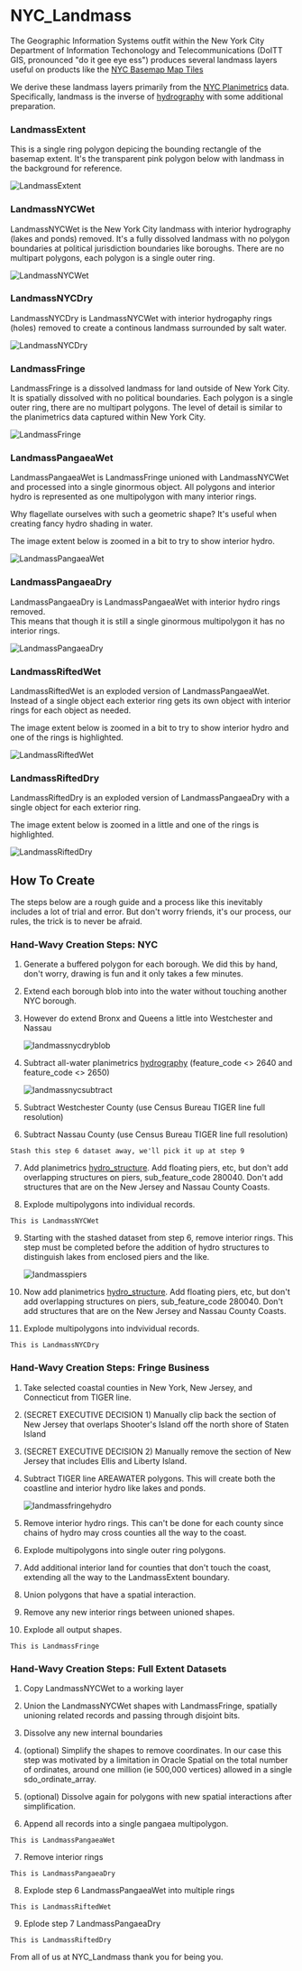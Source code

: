 # NYC_Landmass  

The Geographic Information Systems outfit within the New York City Department
of Information Techonology and Telecommunications (DoITT GIS, pronounced
"do it gee eye ess") produces several landmass layers useful on products like
the [NYC Basemap Map Tiles](https://maps.nyc.gov/tiles/)

We derive these landmass layers primarily from the [NYC Planimetrics](https://github.com/CityOfNewYork/nyc-planimetrics/blob/master/Capture_Rules.md)
data. Specifically, landmass is the inverse of [hydrography](https://github.com/CityOfNewYork/nyc-planimetrics/blob/master/Capture_Rules.md#hydrography )
with some additional preparation.


### LandmassExtent

This is a single ring polygon depicing the bounding rectangle of the basemap 
extent. It's the transparent pink polygon below with landmass in the background
for reference.

![LandmassExtent](images/landmassextent.png)

### LandmassNYCWet

LandmassNYCWet is the New York City landmass with interior hydrography (lakes and ponds)
removed. It's a fully dissolved landmass with no polygon boundaries at political
jurisdiction boundaries like boroughs.  There are no multipart polygons, each 
polygon is a single outer ring.

![LandmassNYCWet](images/landmassnycwet.png)

### LandmassNYCDry

LandmassNYCDry is LandmassNYCWet with interior hydrogaphy rings (holes) removed
to create a continous landmass surrounded by salt water.

![LandmassNYCDry](images/landmassnycdry.png)

### LandmassFringe

LandmassFringe is a dissolved landmass for land outside of New York City.  It
is spatially dissolved with no political boundaries. Each polygon is a single
outer ring, there are no multipart polygons. The level of detail is 
similar to the planimetrics data captured within New York City.

![LandmassFringe](images/landmassfringe.png)

### LandmassPangaeaWet

LandmassPangaeaWet is LandmassFringe unioned with LandmassNYCWet and processed 
into a single ginormous object. All polygons and interior hydro is represented
as one multipolygon with many interior rings.

Why flagellate ourselves with such a geometric shape?  It's useful when creating
fancy hydro shading in water.

The image extent below is zoomed in a bit to try to show interior hydro.

![LandmassPangaeaWet](images/landmasspangaeawet.png)

### LandmassPangaeaDry

LandmassPangaeaDry is LandmassPangaeaWet with interior hydro rings removed.  
This means that though it is still a single ginormous multipolygon it has
no interior rings.

![LandmassPangaeaDry](images/landmasspangaeadry.png)

### LandmassRiftedWet

LandmassRiftedWet is an exploded version of LandmassPangaeaWet.  Instead of a 
single object each exterior ring gets its own object with interior rings
for each object as needed.

The image extent below is zoomed in a bit to try to show interior hydro and 
one of the rings is highlighted.

![LandmassRiftedWet](images/landmassriftedwet.png)

### LandmassRiftedDry

LandmassRiftedDry is an exploded version of LandmassPangaeaDry with a single 
object for each exterior ring. 

The image extent below is zoomed in a little and one of the rings is highlighted.

![LandmassRiftedDry](images/landmassrifteddry.png)


## How To Create

The steps below are a rough guide and a process like this inevitably includes
a lot of trial and error.  But don't worry friends, it's our process, our rules,
the trick is to never be afraid.

### Hand-Wavy Creation Steps: NYC 

1. Generate a buffered polygon for each borough.  We did this by hand, don't 
worry, drawing is fun and it only takes a few minutes.

2. Extend each borough blob into into the water without touching another NYC 
borough.

3. However do extend Bronx and Queens a little into Westchester and Nassau

   ![landmassnycdryblob](images/landmassnycdryblob.png)

4. Subtract all-water planimetrics [hydrography](https://github.com/CityOfNewYork/nyc-planimetrics/blob/master/Capture_Rules.md#hydrography) 
(feature_code <> 2640 and feature_code <> 2650)

    ![landmassnycsubtract](images/landmassnycsubtract.png)

5. Subtract Westchester County (use Census Bureau TIGER line full resolution)

6. Subtract Nassau County (use Census Bureau TIGER line full resolution)

```Stash this step 6 dataset away, we'll pick it up at step 9```

7. Add planimetrics [hydro_structure](https://github.com/CityOfNewYork/nyc-planimetrics/blob/master/Capture_Rules.md#hydro-structure). 
Add floating piers, etc, but don't add overlapping structures on piers, 
sub_feature_code 280040.  Don't add structures that are on the New Jersey and
Nassau County Coasts.

8. Explode multipolygons into individual records.

```This is LandmassNYCWet```

9. Starting with the stashed dataset from step 6, remove interior rings.  This 
step must be completed before the addition of hydro structures to distinguish
lakes from enclosed piers and the like.

    ![landmasspiers](images/landmasspiers.png)

10. Now add planimetrics [hydro_structure](https://github.com/CityOfNewYork/nyc-planimetrics/blob/master/Capture_Rules.md#hydro-structure). 
Add floating piers, etc, but don't add overlapping structures on piers, 
sub_feature_code 280040.  Don't add structures that are on the New Jersey and
Nassau County Coasts.

11. Explode multipolygons into indvividual records.

```This is LandmassNYCDry```

### Hand-Wavy Creation Steps: Fringe Business

1. Take selected coastal counties in New York, New Jersey, and Connecticut from
TIGER line.

2. (SECRET EXECUTIVE DECISION 1) Manually clip back the section of New Jersey 
that overlaps Shooter's Island off the north shore of Staten Island

3. (SECRET EXECUTIVE DECISION 2) Manually remove the section of New Jersey that
includes Ellis and Liberty Island.

4. Subtract TIGER line AREAWATER polygons.  This will create both the coastline
and interior hydro like lakes and ponds.

    ![landmassfringehydro](images/landmassfringehydro.png)

5. Remove interior hydro rings.  This can't be done for each county since chains
of hydro may cross counties all the way to the coast.

6. Explode multipolygons into single outer ring polygons.

7. Add additional interior land for counties that don't touch the coast, 
extending all the way to the LandmassExtent boundary.

8. Union polygons that have a spatial interaction.

9. Remove any new interior rings between unioned shapes. 

10. Explode all output shapes.

```This is LandmassFringe```

### Hand-Wavy Creation Steps: Full Extent Datasets

1. Copy LandmassNYCWet to a working layer

2. Union the LandmassNYCWet shapes with LandmassFringe, spatially unioning 
related records and passing through disjoint bits.

3. Dissolve any new internal boundaries

4. (optional) Simplify the shapes to remove coordinates.  In our case this step 
was motivated by a limitation in Oracle Spatial on the total number of ordinates,
around one million (ie 500,000 vertices) allowed in a single sdo_ordinate_array.

5. (optional) Dissolve again for polygons with new spatial interactions after
simplification.

6. Append all records into a single pangaea multipolygon.

```This is LandmassPangaeaWet```

7. Remove interior rings

```This is LandmassPangaeaDry```

8. Explode step 6 LandmassPangaeaWet into multiple rings

```This is LandmassRiftedWet```

9. Eplode step 7 LandmassPangaeaDry

```This is LandmassRiftedDry```

From all of us at NYC_Landmass thank you for being you.






